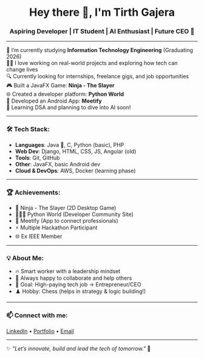 <h1 align="center">Hey there 👋, I'm Tirth Gajera</h1>
<h3 align="center">Aspiring Developer | IT Student | AI Enthusiast | Future CEO 🚀</h3>

---

🌱 I’m currently studying **Information Technology Engineering** (Graduating 2026)  
👨‍💻 I love working on real-world projects and exploring how tech can change lives  
🔍 Currently looking for internships, freelance gigs, and job opportunities  
🎮 Built a JavaFX Game: **Ninja - The Slayer**  
🌐 Created a developer platform: **Python World**  
📱 Developed an Android App: **Meetify**  
🧠 Learning DSA and planning to dive into AI soon!

---

### 🛠️ Tech Stack:
- **Languages**: Java 💪, C, Python (basic), PHP  
- **Web Dev**: Django, HTML, CSS, JS, Angular (old)  
- **Tools**: Git, GitHub  
- **Other**: JavaFX, basic Android dev  
- **Cloud & DevOps**: AWS, Docker (learning phase)

---

### 🏆 Achievements:
- 🥷 Ninja - The Slayer (2D Desktop Game)
- 🧑‍🤝‍🧑 Python World (Developer Community Site)
- 🤝 Meetify (App to connect professionals)
- ⚡ Multiple Hackathon Participant
- 🌐 Ex IEEE Member

---

### 💡 About Me:
- 🔥 Smart worker with a leadership mindset  
- 💬 Always happy to collaborate and help others  
- 🎯 Goal: High-paying tech job → Entrepreneur/CEO  
- ♟️ Hobby: Chess (helps in strategy & logic building!)

---

### 📫 Connect with me:
[LinkedIn](https://www.linkedin.com/in/your-profile) • [Portfolio](https://your-portfolio-link.com) • [Email](mailto:your.email@example.com)

---

✨ _"Let’s innovate, build and lead the tech of tomorrow."_ 🚀
